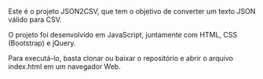 Este é o projeto JSON2CSV, que tem o objetivo de converter um texto JSON válido para CSV.

O projeto foi desenvolvido em JavaScript, juntamente com HTML, CSS (Bootstrap) e jQuery.

Para executá-lo, basta clonar ou baixar o repositório e abrir o arquivo index.html em um navegador Web.
